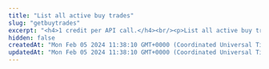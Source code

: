 ```yaml
---
title: "List all active buy trades"
slug: "getbuytrades"
excerpt: "<h4>1 credit per API call.</h4><br/><p>List all active buy trades.</p>"
hidden: false
createdAt: "Mon Feb 05 2024 11:38:10 GMT+0000 (Coordinated Universal Time)"
updatedAt: "Mon Feb 05 2024 11:38:10 GMT+0000 (Coordinated Universal Time)"
---
```

